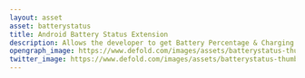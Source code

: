 ```yaml
---
layout: asset
asset: batterystatus
title: Android Battery Status Extension
description: Allows the developer to get Battery Percentage & Charging Status on Android.
opengraph_image: https://www.defold.com/images/assets/batterystatus-thumb.png
twitter_image: https://www.defold.com/images/assets/batterystatus-thumb.png
---
```

